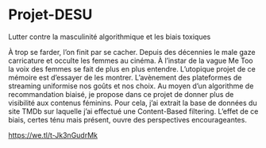 # Projet-DESU
Lutter contre la masculinité algorithmique et les biais toxiques

À trop se farder, l’on finit par se cacher. Depuis des décennies le male gaze carricature et occulte les femmes au cinéma. À l’instar de la vague Me Too la voix des femmes se fait de plus en plus entendre. L’utopique projet de ce mémoire est d’essayer de les montrer. L’avènement des plateformes de streaming uniformise nos goûts et nos choix. Au moyen d’un algorithme de recommandation biaisé, je propose dans ce projet de donner plus de visibilité aux contenus féminins. Pour cela, j’ai extrait la base de données du site TMDb sur laquelle j’ai effectué une Content-Based filtering. L’effet de ce biais, certes ténu mais présent, ouvre des perspectives encourageantes.

https://we.tl/t-Jk3nGudrMk

